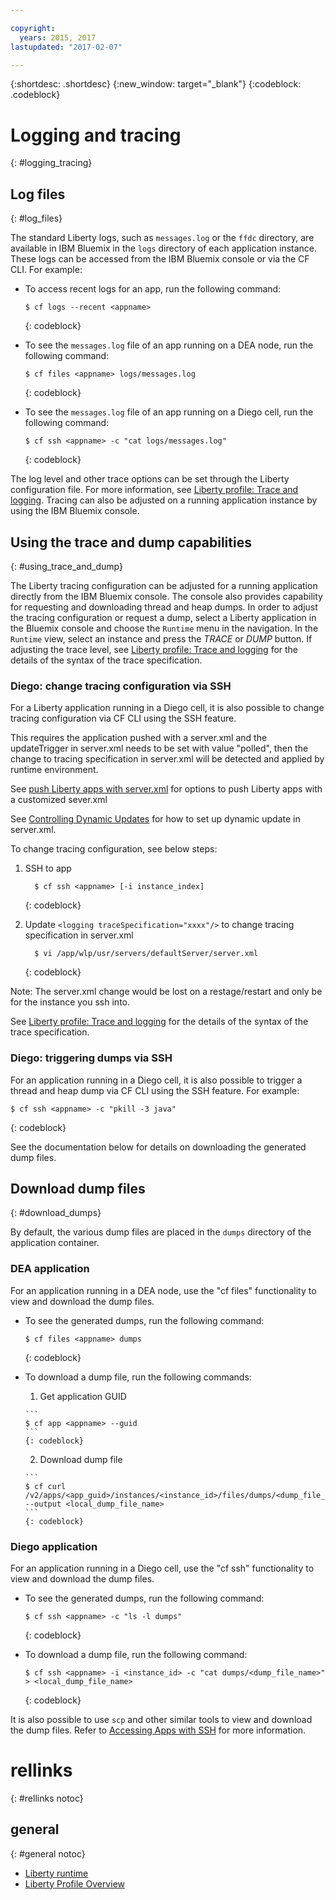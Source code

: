 ```yaml
---

copyright:
  years: 2015, 2017
lastupdated: "2017-02-07"

---
```


{:shortdesc: .shortdesc}
{:new_window: target="_blank"}
{:codeblock: .codeblock}

# Logging and tracing
{: #logging_tracing}

## Log files
{: #log_files}

The standard Liberty logs, such as `messages.log` or the `ffdc` directory, are available in IBM Bluemix in the `logs` directory of each application instance. These logs can be accessed from the IBM Bluemix console or via the CF CLI. For example:

* To access recent logs for an app, run the following command:

  ```
  $ cf logs --recent <appname>
  ```
  {: codeblock}

* To see the `messages.log` file of an app running on a DEA node, run the following command:

  ```
  $ cf files <appname> logs/messages.log
  ```
  {: codeblock}

* To see the `messages.log` file of an app running on a Diego cell, run the following command:

  ```
  $ cf ssh <appname> -c "cat logs/messages.log"
  ```
  {: codeblock}

The log level and other trace options can be set through the Liberty configuration file. For more information, see [Liberty profile: Trace and logging](http://www.ibm.com/support/knowledgecenter/SSEQTP_liberty/com.ibm.websphere.wlp.doc/ae/rwlp_logging.html). Tracing can also be adjusted on a running application instance by using the IBM Bluemix console.

## Using the trace and dump capabilities
{: #using_trace_and_dump}

The Liberty tracing configuration can be adjusted for a running application directly from the IBM Bluemix console. The console also provides capability for requesting and downloading thread and heap dumps. In order to adjust the tracing configuration or request a dump, select a Liberty application in the Bluemix console and choose the `Runtime` menu in the navigation. In the `Runtime` view, select an instance and press the *TRACE* or *DUMP* button. If adjusting the trace level, see [Liberty profile: Trace and logging](http://www.ibm.com/support/knowledgecenter/SSEQTP_liberty/com.ibm.websphere.wlp.doc/ae/rwlp_logging.html) for the details of the syntax of the trace specification.

### Diego: change tracing configuration via SSH

For a Liberty application running in a Diego cell, it is also possible to change tracing configuration via CF CLI using the SSH feature. 

This requires the application pushed with a server.xml and the updateTrigger in server.xml needs to be set with value "polled", then the change to tracing specification in server.xml will be detected and applied by runtime environment. 

See [push Liberty apps with server.xml](https://console.ng.bluemix.net/docs/runtimes/liberty/optionsForPushing.html#options_for_pushing) for options to push Liberty apps with a customized sever.xml

See [Controlling Dynamic Updates](https://www.ibm.com/support/knowledgecenter/en/SSEQTP_8.5.5/com.ibm.websphere.wlp.doc/ae/twlp_setup_dyn_upd.html) for how to set up dynamic update in server.xml. 

To change tracing configuration, see below steps:
   
1. SSH to app 
    
    ```
      $ cf ssh <appname> [-i instance_index]
    ```
    {: codeblock}

2. Update ```<logging traceSpecification="xxxx"/>``` to change tracing specification in server.xml
       
    ```
      $ vi /app/wlp/usr/servers/defaultServer/server.xml 
    ```
    {: codeblock}

Note: The server.xml change would be lost on a restage/restart and only be for the instance you ssh into.

See [Liberty profile: Trace and logging](http://www.ibm.com/support/knowledgecenter/SSEQTP_liberty/com.ibm.websphere.wlp.doc/ae/rwlp_logging.html) for the details of the syntax of the trace specification.

### Diego: triggering dumps via SSH

For an application running in a Diego cell, it is also possible to trigger a thread and heap dump via CF CLI using the SSH feature. For example:

```
$ cf ssh <appname> -c "pkill -3 java"
```
{: codeblock}

See the documentation below for details on downloading the generated dump files.

## Download dump files
{: #download_dumps}

By default, the various dump files are placed in the `dumps` directory of the application container.

### DEA application

For an application running in a DEA node, use the "cf files" functionality to view and download the dump files.

* To see the generated dumps, run the following command:

  ```
  $ cf files <appname> dumps
  ```
  {: codeblock}

* To download a dump file, run the following commands:
  
    1. Get application GUID

      ```
      $ cf app <appname> --guid
      ```
      {: codeblock}

    2. Download dump file

      ```
      $ cf curl /v2/apps/<app_guid>/instances/<instance_id>/files/dumps/<dump_file_name> --output <local_dump_file_name>
      ```
      {: codeblock}

### Diego application

For an application running in a Diego cell, use the "cf ssh" functionality to view and download the dump files.

* To see the generated dumps, run the following command:

  ```
  $ cf ssh <appname> -c "ls -l dumps"
  ```
  {: codeblock}

* To download a dump file, run the following command:

  ```
  $ cf ssh <appname> -i <instance_id> -c "cat dumps/<dump_file_name>" > <local_dump_file_name>
  ```
  {: codeblock}

It is also possible to use `scp` and other similar tools to view and download the dump files. Refer to [Accessing Apps with SSH](https://docs.cloudfoundry.org/devguide/deploy-apps/ssh-apps.html) for more information.

# rellinks
{: #rellinks notoc}
## general
{: #general notoc}
* [Liberty runtime](index.html)
* [Liberty Profile Overview](http://www-01.ibm.com/support/knowledgecenter/SSAW57_8.5.5/com.ibm.websphere.wlp.nd.doc/ae/cwlp_about.html)


